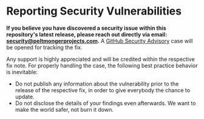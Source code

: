 # Reporting Security Vulnerabilities

**If you believe you have discovered a security issue within this repository's latest release, please reach out directly via email: 
[security@peltmongerprojects.com](mailto:security@peltmongerprojects.com).** 
A [GitHub Security Advisory](https://github.com/directus/directus/security/advisories) case will be opened for tracking the fix.

Any support is highly appreciated and will be credited within the respective fix note. 
For properly handling the case, the following best practice behavior is inevitable:

-   Do not publish any information about the vulnerability prior to the release of the respective fix, in order to give everybody the chance to update.
-   Do not disclose the details of your findings even afterwards. We want to make the world safer, not burn it down.
